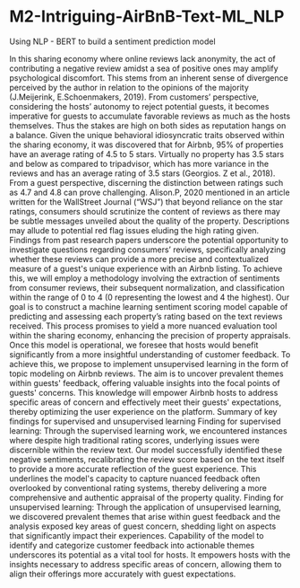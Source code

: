 # M2-Intriguing-AirBnB-Text-ML_NLP
Using NLP - BERT to build a sentiment prediction model

In this sharing economy where online reviews lack anonymity, the act of contributing a negative review amidst a sea of positive ones may amplify psychological discomfort. This stems from an inherent sense of divergence perceived by the author in relation to  the opinions of the majority (J.Meijerink, E.Schoenmakers, 2019). From customers’ perspective, considering the hosts’ autonomy to reject potential guests, it becomes imperative for guests to accumulate favorable reviews as much as the hosts themselves. Thus the stakes are high on both sides as reputation hangs on a balance. Given the unique behavioral idiosyncratic traits observed within the sharing economy, it was discovered that for Airbnb, 95% of properties have an average rating of 4.5 to 5 stars. Virtually no property has 3.5 stars and below  as compared to tripadvisor,  which has more variance in the reviews and has an average rating of 3.5 stars (Georgios. Z et al., 2018). From a guest perspective, discerning the distinction between ratings such as 4.7 and 4.8 can prove challenging. Alison.P, 2020 mentioned in an article written for the WallStreet Journal (“WSJ”) that beyond reliance on the star ratings, consumers should scrutinize the content of reviews as there may be subtle messages unveiled about the quality of the property. Descriptions may allude to potential red flag issues eluding the high rating given. 
Findings from past research papers underscore the potential opportunity to investigate questions regarding consumers’ reviews, specifically analyzing whether these reviews can provide a more precise and contextualized measure of a guest's unique experience with an Airbnb listing. To achieve this, we will employ a methodology involving the extraction of sentiments from consumer reviews, their subsequent normalization, and classification within the range of 0 to 4 (0 representing the lowest and 4 the highest). Our goal is to construct a machine learning sentiment scoring model capable of predicting and assessing each property’s rating based on the text reviews received. This process promises to yield a more nuanced evaluation tool within the sharing economy, enhancing the precision of property appraisals. Once this model is operational, we foresee that hosts would benefit significantly from a more insightful understanding of customer feedback. To achieve this, we propose to implement unsupervised learning in the form of topic modeling on Airbnb reviews. The aim is to uncover prevalent themes within guests' feedback, offering valuable insights into the focal points of guests' concerns. This knowledge will empower Airbnb hosts to address specific areas of concern and effectively meet their guests' expectations, thereby optimizing the user experience on the platform. 
Summary of key findings for supervised and unsupervised learning 
Finding for supervised learning: Through the supervised learning work, we encountered instances where despite high traditional rating scores, underlying issues were discernible within the review text. Our model successfully identified these negative sentiments, recalibrating the review score based on the text itself to provide a more accurate reflection of the guest experience. This underlines the model's capacity to capture nuanced feedback often overlooked by conventional rating systems, thereby delivering a more comprehensive and authentic appraisal of the property quality.
Finding for unsupervised learning: Through the application of unsupervised learning, we discovered prevalent themes that arise within guest feedback and the analysis exposed key areas of guest concern, shedding light on aspects that significantly impact their experiences. Capability of the model to identify and categorize customer feedback into actionable themes underscores its potential as a vital tool for hosts. It empowers hosts with the insights necessary to address specific areas of concern, allowing them to align their offerings more accurately with guest expectations. 

